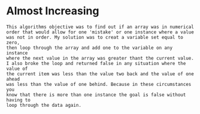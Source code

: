# Almost Increasing
	This algorithms objective was to find out if an array was in numerical
	order that would allow for one 'mistake' or one instance where a value
	was not in order. My solution was to creat a variable set equal to zero, 
	then loop through the array and add one to the variable on any instance
	where the next value in the array was greater thant the current value.
	I also broke the loop and returned false in any situation where the value of
	the current item was less than the value two back and the value of one ahead
	was less than the value of one behind. Because in these circumstances you
	know that there is more than one instance the goal is false without having to 
	loop through the data again.